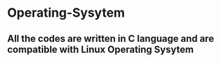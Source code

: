 # Operating-Sysytem

## All the codes are written in C language and are compatible with Linux Operating Sysytem
